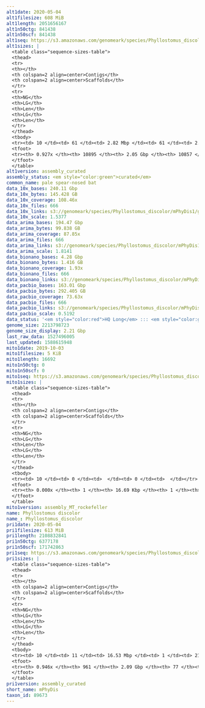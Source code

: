 ```yaml
---
alt1date: 2020-05-04
alt1filesize: 608 MiB
alt1length: 2051656167
alt1n50ctg: 841438
alt1n50scf: 841438
alt1seq: https://s3.amazonaws.com/genomeark/species/Phyllostomus_discolor/mPhyDis1/assembly_curated/mPhyDis1.alt.cur.20200504.fasta.gz
alt1sizes: |
  <table class="sequence-sizes-table">
  <thead>
  <tr>
  <th></th>
  <th colspan=2 align=center>Contigs</th>
  <th colspan=2 align=center>Scaffolds</th>
  </tr>
  <tr>
  <th>NG</th>
  <th>LG</th>
  <th>Len</th>
  <th>LG</th>
  <th>Len</th>
  </tr>
  </thead>
  <tbody>
  <tr><td> 10 </td><td> 61 </td><td> 2.82 Mbp </td><td> 61 </td><td> 2.82 Mbp </td></tr>  <tr><td> 20 </td><td> 157 </td><td> 1.94 Mbp </td><td> 157 </td><td> 1.94 Mbp </td></tr>  <tr><td> 30 </td><td> 289 </td><td> 1.46 Mbp </td><td> 289 </td><td> 1.46 Mbp </td></tr>  <tr><td> 40 </td><td> 464 </td><td> 1.11 Mbp </td><td> 464 </td><td> 1.11 Mbp </td></tr>  <tr style="background-color:#cccccc;"><td> 50 </td><td> 693 </td><td> 0.84 Mbp </td><td> 693 </td><td> 0.84 Mbp </td></tr>  <tr><td> 60 </td><td> 1005 </td><td> 0.61 Mbp </td><td> 1005 </td><td> 0.61 Mbp </td></tr>  <tr><td> 70 </td><td> 1459 </td><td> 389.41 Kbp </td><td> 1459 </td><td> 389.41 Kbp </td></tr>  <tr><td> 80 </td><td> 2302 </td><td> 164.72 Kbp </td><td> 2300 </td><td> 166.07 Kbp </td></tr>  <tr><td> 90 </td><td> 6922 </td><td> 23.22 Kbp </td><td> 6884 </td><td> 23.27 Kbp </td></tr>  <tr><td> 100 </td><td> 0 </td><td>  </td><td> 0 </td><td>  </td></tr>  </tbody>
  <tfoot>
  <tr><th> 0.927x </th><th> 10895 </th><th> 2.05 Gbp </th><th> 10857 </th><th> 2.05 Gbp </th></tr>
  </tfoot>
  </table>
alt1version: assembly_curated
assembly_status: <em style="color:green">curated</em>
common_name: pale spear-nosed bat
data_10x_bases: 240.11 Gbp
data_10x_bytes: 145.428 GB
data_10x_coverage: 108.46x
data_10x_files: 666
data_10x_links: s3://genomeark/species/Phyllostomus_discolor/mPhyDis1/genomic_data/10x/<br>
data_10x_scale: 1.5377
data_arima_bases: 194.47 Gbp
data_arima_bytes: 99.838 GB
data_arima_coverage: 87.85x
data_arima_files: 666
data_arima_links: s3://genomeark/species/Phyllostomus_discolor/mPhyDis1/genomic_data/arima/<br>
data_arima_scale: 1.8141
data_bionano_bases: 4.28 Gbp
data_bionano_bytes: 1.416 GB
data_bionano_coverage: 1.93x
data_bionano_files: 666
data_bionano_links: s3://genomeark/species/Phyllostomus_discolor/mPhyDis1/genomic_data/bionano/<br>
data_pacbio_bases: 163.01 Gbp
data_pacbio_bytes: 292.405 GB
data_pacbio_coverage: 73.63x
data_pacbio_files: 666
data_pacbio_links: s3://genomeark/species/Phyllostomus_discolor/mPhyDis1/genomic_data/pacbio/<br>
data_pacbio_scale: 0.5192
data_status: '<em style="color:red">HQ Long</em> ::: <em style="color:green">Long</em> ::: <em style="color:green">Short</em> ::: <em style="color:green">Phasing</em> ::: <em style="color:green">Scaffolding</em>'
genome_size: 2213798723
genome_size_display: 2.21 Gbp
last_raw_data: 1527496005
last_updated: 1588615948
mito1date: 2019-10-03
mito1filesize: 5 KiB
mito1length: 16692
mito1n50ctg: 0
mito1n50scf: 0
mito1seq: https://s3.amazonaws.com/genomeark/species/Phyllostomus_discolor/mPhyDis1/assembly_MT_rockefeller/mPhyDis1.MT.20191003.fasta.gz
mito1sizes: |
  <table class="sequence-sizes-table">
  <thead>
  <tr>
  <th></th>
  <th colspan=2 align=center>Contigs</th>
  <th colspan=2 align=center>Scaffolds</th>
  </tr>
  <tr>
  <th>NG</th>
  <th>LG</th>
  <th>Len</th>
  <th>LG</th>
  <th>Len</th>
  </tr>
  </thead>
  <tbody>
  <tr><td> 10 </td><td> 0 </td><td>  </td><td> 0 </td><td>  </td></tr>  <tr><td> 20 </td><td> 0 </td><td>  </td><td> 0 </td><td>  </td></tr>  <tr><td> 30 </td><td> 0 </td><td>  </td><td> 0 </td><td>  </td></tr>  <tr><td> 40 </td><td> 0 </td><td>  </td><td> 0 </td><td>  </td></tr>  <tr style="background-color:#cccccc;"><td> 50 </td><td> 0 </td><td style="background-color:#ff8888;">  </td><td> 0 </td><td style="background-color:#ff8888;">  </td></tr>  <tr><td> 60 </td><td> 0 </td><td>  </td><td> 0 </td><td>  </td></tr>  <tr><td> 70 </td><td> 0 </td><td>  </td><td> 0 </td><td>  </td></tr>  <tr><td> 80 </td><td> 0 </td><td>  </td><td> 0 </td><td>  </td></tr>  <tr><td> 90 </td><td> 0 </td><td>  </td><td> 0 </td><td>  </td></tr>  <tr><td> 100 </td><td> 0 </td><td>  </td><td> 0 </td><td>  </td></tr>  </tbody>
  <tfoot>
  <tr><th> 0.000x </th><th> 1 </th><th> 16.69 Kbp </th><th> 1 </th><th> 16.69 Kbp </th></tr>
  </tfoot>
  </table>
mito1version: assembly_MT_rockefeller
name: Phyllostomus discolor
name_: Phyllostomus_discolor
pri1date: 2020-05-04
pri1filesize: 613 MiB
pri1length: 2108832841
pri1n50ctg: 6377178
pri1n50scf: 171742863
pri1seq: https://s3.amazonaws.com/genomeark/species/Phyllostomus_discolor/mPhyDis1/assembly_curated/mPhyDis1.pri.cur.20200504.fasta.gz
pri1sizes: |
  <table class="sequence-sizes-table">
  <thead>
  <tr>
  <th></th>
  <th colspan=2 align=center>Contigs</th>
  <th colspan=2 align=center>Scaffolds</th>
  </tr>
  <tr>
  <th>NG</th>
  <th>LG</th>
  <th>Len</th>
  <th>LG</th>
  <th>Len</th>
  </tr>
  </thead>
  <tbody>
  <tr><td> 10 </td><td> 11 </td><td> 16.53 Mbp </td><td> 1 </td><td> 217.37 Mbp </td></tr>  <tr><td> 20 </td><td> 26 </td><td> 12.27 Mbp </td><td> 2 </td><td> 214.90 Mbp </td></tr>  <tr><td> 30 </td><td> 46 </td><td> 9.82 Mbp </td><td> 3 </td><td> 209.86 Mbp </td></tr>  <tr><td> 40 </td><td> 71 </td><td> 8.12 Mbp </td><td> 4 </td><td> 175.15 Mbp </td></tr>  <tr style="background-color:#cccccc;"><td> 50 </td><td> 102 </td><td style="background-color:#88ff88;"> 6.38 Mbp </td><td> 5 </td><td style="background-color:#88ff88;"> 171.74 Mbp </td></tr>  <tr><td> 60 </td><td> 141 </td><td> 4.64 Mbp </td><td> 6 </td><td> 139.25 Mbp </td></tr>  <tr><td> 70 </td><td> 198 </td><td> 3.31 Mbp </td><td> 8 </td><td> 107.34 Mbp </td></tr>  <tr><td> 80 </td><td> 281 </td><td> 2.04 Mbp </td><td> 11 </td><td> 95.22 Mbp </td></tr>  <tr><td> 90 </td><td> 460 </td><td> 0.71 Mbp </td><td> 13 </td><td> 77.04 Mbp </td></tr>  <tr><td> 100 </td><td> 0 </td><td>  </td><td> 0 </td><td>  </td></tr>  </tbody>
  <tfoot>
  <tr><th> 0.946x </th><th> 961 </th><th> 2.09 Gbp </th><th> 77 </th><th> 2.11 Gbp </th></tr>
  </tfoot>
  </table>
pri1version: assembly_curated
short_name: mPhyDis
taxon_id: 89673
---
```

